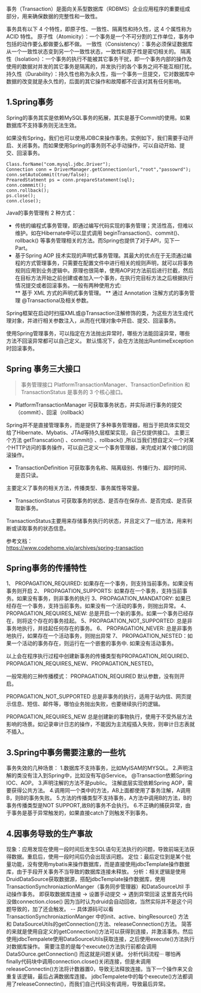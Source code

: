 
事务（Transaction）是面向关系型数据库（RDBMS）企业应用程序的重要组成部分，用来确保数据的完整性和一致性。

事务具有以下 4 个特性，即原子性、一致性、隔离性和持久性，这 4 个属性称为 ACID 特性。
原子性（Atomicity）：一个事务是一个不可分割的工作单位，事务中包括的动作要么都做要么都不做。
一致性（Consistency）：事务必须保证数据库从一个一致性状态变到另一个一致性状态，一致性和原子性是密切相关的。
隔离性（Isolation）：一个事务的执行不能被其它事务干扰，即一个事务内部的操作及使用的数据对并发的其它事务是隔离的，并发执行的各个事务之间不能互相打扰。
持久性（Durability）：持久性也称为永久性，指一个事务一旦提交，它对数据库中数据的改变就是永久性的，后面的其它操作和故障都不应该对其有任何影响。

## 1.Spring事务
Spring的事务其实是依赖MySQL事务的拓展，其实是基于Commit的使用。如果数据库不支持事务则无法生效。

如果没有Spring，我们也可以使用JDBC来操作事务。实例如下，我们需要手动开启、关闭事务。而如果使用Spring的事务则不必手动操作，可以自动开始、提交、回滚事务。
```shell script
Class.forName("com.mysql.jdbc.Driver");
Connection conn = DriverManager.getConnection(url,"root","passowrd");
conn.setAutoCommit(true/false);
PrearedStatment ps = conn.prepareStatement(sql);
conn.commmit();
conn.rollback();
ps.close();
conn.close();
```

Java的事务管理有 2 种方式：
* 传统的编程式事务管理，即通过编写代码实现的事务管理；灵活性高，但难以维护。如在Hibernate中可以显式调用 beginTransaction()、commit()、rollback() 等事务管理相关的方法。而Spring也提供了对于API，见下一Part。
* 基于Spring AOP 技术实现的声明式事务管理。其最大的优点在于无须通过编程的方式管理事务，只需要在配置文件中进行相关的规则声明，就可以将事务规则应用到业务逻辑中。原理也很简单，使用AOP对方法前后进行拦截，然后在目标方法开始之前创建或者加入一个事务，在执行完目标方法之后根据执行情况提交或者回滚事务。一般有两种使用方式:  
** 基于 XML 方式的声明式事务管理。
** 通过 Annotation 注解方式的事务管理 @Transactional及相关参数。

Spring框架在启动时扫描XML或@Transaction注解修饰的类，为这些方法生成代理对象，并进行相关参数注入，从而在代理对象中开启、提交、回滚事务。

使用Spring管理事务，可以指定在方法抛出异常时，哪些方法能回滚异常，哪些方法不回滚异常都可以自己定义。
默认情况下，会在方法抛出RuntimeException时回滚事务。

## Spring 事务三大接口
>事务管理接口 PlatformTransactionManager、TransactionDefinition 和 TransactionStatus 是事务的 3 个核心接口。

* PlatformTransactionManager 可获取事务状态，并实际进行事务的提交（commit）、回滚（rollback）  

Spring并不是直接管理事务，而是提供了多种事务管理器，相当于把具体实现交给了Hibernate、Mybatis、JTAd等持久层框架实现，自己仅提供接口。
主要三个方法 getTranscation() 、commit() 、rollback() ,所以当我们想自定义一个对某个HTTP访问的事务操作，可以自己定义一个事务管理器，来完成对某个接口的回滚操作。

* TransactionDefinition  可获取事务名称、隔离级别、传播行为、超时时间、是否只读。 
 
主要定义了事务的相关方法，传播类型、事务属性等常量。

* TransactionStatus 可获取事务的状态、是否存在保存点、是否完成、是否获取新事务。

TransactionStatus主要用来存储事务执行的状态，并且定义了一组方法，用来判断或读取事务的状态信息。

参考文档：  
https://www.codehome.vip/archives/spring-transaction

## Spring事务的传播特性
1、 PROPAGATION_REQUIRED: 如果存在一个事务，则支持当前事务。如果没有事务则开启
2、 PROPAGATION_SUPPORTS: 如果存在一个事务，支持当前事务。如果没有事务，则非事务的执行
3、PROPAGATION_MANDATORY: 如果已经存在一个事务，支持当前事务。如果没有一个活动的事务，则抛出异常。
4、 PROPAGATION_REQUIRES_NEW: 总是开启一个新的事务。如果一个事务已经存在，则将这个存在的事务挂起。
5、PROPAGATION_NOT_SUPPORTED: 总是非事务地执行，并挂起任何存在的事务。
6、 PROPAGATION_NEVER: 总是非事务地执行，如果存在一个活动事务，则抛出异常
7、 PROPAGATION_NESTED：如果一个活动的事务存在，则运行在一个嵌套的事务中. 如果没有活动事务。

以上会在程序执行过程中创建新事务的传播类型有PROPAGATION_REQUIRED、PROPAGATION_REQUIRES_NEW、PROPAGATION_NESTED。

一般常用的三种传播模式：
PROPAGATION_REQUIRED 默认参数，没有则开启。

PROPAGATION_NOT_SUPPORTED 总是非事务的执行，适用于站内信、网页提示信息、短信、邮件等，哪怕业务抛出失败，也要继续执行的逻辑。

PROPAGATION_REQUIRES_NEW  总是创建新的事物执行，使用于不受外层方法影响的场景。如记录审计日志的操作，不能因为主流程插入失败，则审计日志表就不插入。

## 3.Spring中事务需要注意的一些坑
事务失效的几种场景：
1.数据库不支持事务，比如MyISAM的MYSQL。
2.声明注解的类没有注入到Spring中，比如没有写@Service。 @Transaction依赖Spring IOC、AOP。
3.声明注解的方法不是public。  注解底层实现依赖Spring AOP，需要获得公共方法。
4.调用同一个类中的方法，AB上面都使用了事务注解，A调用B，则B的事务失败。
5.方法的传播类型不支持事务，A方法中调用B的方法，B的事务传播类型是NOT SUPPORT,故B的事务不会执行。
6.不正确的捕获异常，由于事务是基于异常触发的，如果直接catch了则触发不到事务。



## 4.因事务导致的生产事故
现象：应用发现在使用一段时间后发生SQL语句无法执行的问题，导致前端无法获得数据。重启后，使用一段时间后仍会出现该问题。
定位：最后定位到是某个批量功能，没有使用mybatis来操作数据库，而是直接使用jdbcTemplate操作数据库，由于手段开关事务不当导致的数据库连接未释放。
分析：相关逻辑是使用DruidDataSource获取数据源，搭配jdbcTemplate操作数据库，使用 TransactionSynchroniaztionManger（事务同步管理器）和DataSourceUtil 手动操作事务。
      即获取数据库连接 -> 设置手动提交 -> 遇到异常回滚 这里首先代码没做connection.close() 因为当时认为druid会自动回收，当然实际并不是这个问题导致的，加了还会触发。
      --
      具体源码可以看TransactionSynchroniaztionManger 中的init、active、bingResource() 方法 和 DataSourceUtils的getConnection()方法、releaseConnection()方法。
      简答的来就是使用自定义的getConnection()方法可以获得到连接，并激活事务。然后使用jdbcTempalete使用DataSourceUtils获取连接，之后使用execute()方法执行对数据库操作。
      需要注意的是每个execute()方法执行前都会调用DataSOurce.getConnection() 而这就是问题关键。 分析代码流程···
      哪怕再finally代码块中调用connection.close()关闭连接，但是未调用releaseConnectin()方法将计数器置0，导致无法释放连接。当下一个操作来又会重复该逻辑，最后占满数据库连接。
      jdbcTempalete中的每个execute()方法都调用了releaseConnectin()，而我们自己代码没有调用，导致最后异常。
